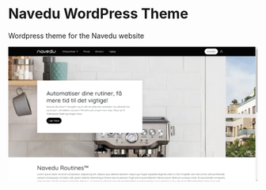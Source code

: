 # Navedu WordPress Theme
Wordpress theme for the Navedu website

![Screenshot](https://raw.githubusercontent.com/Navedu/Navedu_wp_theme/main/Screenshot.png?token=GHSAT0AAAAAABTHWOZZWGEEHHCKP3M5SGMCYSPOLZQ)
